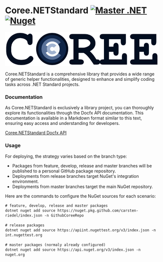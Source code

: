 # Coree.NETStandard [![Master .NET](https://github.com/carsten-riedel/Coree.NETStandard/actions/workflows/cicd.yml/badge.svg?branch=master)](https://github.com/carsten-riedel/Coree.NETStandard/actions/workflows/cicd.yml) [![Nuget](https://img.shields.io/nuget/v/Coree.NETStandard?label=NuGet&labelColor=004880&logo=NuGet&logoColor=white)](https://www.nuget.org/packages/Coree.NETStandard)

![brand](https://raw.githubusercontent.com/carsten-riedel/Coree.NETStandard/master/images/brand.png)

Coree.NETStandard is a comprehensive library that provides a wide range of generic helper functionalities, designed to enhance and simplify coding tasks across .NET Standard projects.

### Documentation

As Coree.NETStandard is exclusively a library project, you can thoroughly explore its functionalities through the Docfx API documentation. This documentation is available in a Markdown format similar to this text, ensuring easy access and understanding for developers.

[Coree.NETStandard Docfx API](https://carsten-riedel.github.io/Coree.NETStandard/docfx/index.html)

### Usage

For deploying, the strategy varies based on the branch type:

 - Packages from feature, develop, release and master branches will be published to a personal GitHub package repository.
 - Deployments from release branches target NuGet's integration environment.
 - Deployments from master branches target the main NuGet repository.


Here are the commands to configure the NuGet sources for each scenario:

```
# feature, develop, release and master packages
dotnet nuget add source https://nuget.pkg.github.com/carsten-riedel/index.json -n GithubCoreeRepo

# release packages
dotnet nuget add source https://apiint.nugettest.org/v3/index.json -n int.nugettest.org

# master packages (normaly already configured)
dotnet nuget add source https://api.nuget.org/v3/index.json -n nuget.org
```


